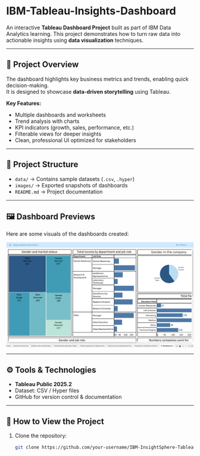 # IBM-Tableau-Insights-Dashboard
An interactive **Tableau Dashboard Project** built as part of IBM Data Analytics learning.   This project demonstrates how to turn raw data into actionable insights using **data visualization** techniques.

---

## 🚀 Project Overview
The dashboard highlights key business metrics and trends, enabling quick decision-making.  
It is designed to showcase **data-driven storytelling** using Tableau.

**Key Features:**
- Multiple dashboards and worksheets
- Trend analysis with charts
- KPI indicators (growth, sales, performance, etc.)
- Filterable views for deeper insights
- Clean, professional UI optimized for stakeholders

---

## 📂 Project Structure
- `data/` → Contains sample datasets (`.csv`, `.hyper`)
- `images/` → Exported snapshots of dashboards
- `README.md` → Project documentation

---

## 🖼️ Dashboard Previews
Here are some visuals of the dashboards created:

![Dashboard ](images/dashboard.png)  
 

---

## ⚙️ Tools & Technologies
- **Tableau Public 2025.2**
- Dataset: CSV / Hyper files
- GitHub for version control & documentation

---

## 📌 How to View the Project
1. Clone the repository:
   ```bash
   git clone https://github.com/your-username/IBM-InsightSphere-Tableau.git

